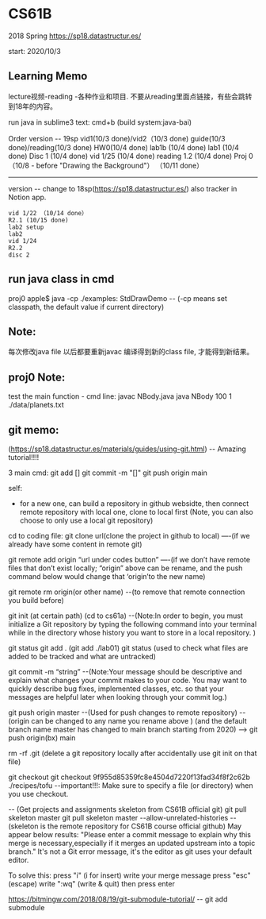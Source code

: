 # CS61B
2018 Spring
https://sp18.datastructur.es/

start: 2020/10/3


## Learning Memo
lecture视频-reading -各种作业和项目.
不要从reading里面点链接，有些会跳转到18年的内容。

run java in sublime3 text: cmd+b (build system:java-bai)


Order
version -- 19sp
	vid1(10/3 done)/vid2（10/3 done)
	guide(10/3 done)/reading(10/3 done)
	HW0(10/4 done) 
	lab1b (10/4 done)
	lab1 (10/4 done)
	Disc 1 (10/4 done)
	vid 1/25 (10/4 done)
	reading 1.2 (10/4 done)
	Proj 0 （10/8 - before "Drawing the Background"）
			（10/11 done）
	

-------------------------
version -- change to 18sp(https://sp18.datastructur.es/)
also tracker in Notion app.

	vid 1/22 （10/14 done）
	R2.1 (10/15 done)
	lab2 setup
	lab2
	vid 1/24
	R2.2
	disc 2










## run java class in cmd
proj0 apple$ java -cp ./examples: StdDrawDemo
-- (-cp means set classpath, the default value if current directory)

## Note:
每次修改java file 以后都要重新javac 编译得到新的class file, 才能得到新结果。

## proj0 Note:
test the main function - cmd line:
	javac NBody.java
	java NBody 100 1 ./data/planets.txt




















## git memo:
(https://sp18.datastructur.es/materials/guides/using-git.html) -- Amazing tutorial!!!!

3 main cmd:
	git add []
	git commit -m "[]"
	git push origin main


self:
* for a new one, can build a repository in github websidte, then connect remote repository with local one, clone to local first (Note, you can also choose to only use a local git repository)

cd to coding file:
git clone url(clone the project in github to local) 
—-(if we already have some content in remote git)

git remote add origin “url under codes button”
—-(if we don’t have remote files that don’t exist locally;
“origin” above can be rename, and the push command below would change that ‘origin’to the new name)

git remote rm origin(or other name)
--(to remove that remote connection you build before)

git init (at certain path) (cd to cs61a)
--(Note:In order to begin, you must initialize a Git repository by typing the following command into your terminal while in the directory whose history you want to store in a local repository. )

git status
git add . (git add ./lab01)
git status (used to check what files are added to be tracked and what are untracked)

git commit -m “string”
--(Note:Your message should be descriptive and explain what changes your commit makes to your code. You may want to quickly describe bug fixes, implemented classes, etc. so that your messages are helpful later when looking through your commit log.)

git push origin master 
--(Used for push changes to remote repository)
--(origin can be changed to any name you rename above ) (and the default branch name master has changed to main branch starting from 2020) —> git push origin(bx) main

rm -rf .git (delete a git repository locally after accidentally use git init on that file)

git checkout
git checkout 9f955d85359fc8e4504d7220f13fad34f8f2c62b ./recipes/tofu
--important!!!: Make sure to specify a file (or directory) when you use checkout. 



-- (Get projects and assignments skeleton from CS61B official git)
git pull skeleton master
git pull skeleton master --allow-unrelated-histories
--(skeleton is the remote repository for CS61B course official github)
May appear below results:
"Please enter a commit message to explain why this merge is necessary,especially if it merges an updated upstream into a topic branch."
It's not a Git error message, it's the editor as git uses your default editor.

To solve this:
	press "i" (i for insert)
	write your merge message
	press "esc" (escape)
	write ":wq" (write & quit)
	then press enter


https://bitmingw.com/2018/08/19/git-submodule-tutorial/
-- git add submodule

